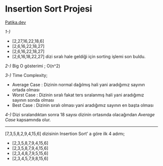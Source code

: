 # Insertion Sort Projesi
 [Patika.dev](https://www.patika.dev/tr) 
 
*1-)*
- [2,27,16,22,18,6]
- [2,6,16,22,18,27]
- [2,6,16,22,18,27]
- [2,6,16,18,22,27] dizi sıralı hale geldiği için sorting işlemi son buldu.

*2-)* Big O gösterimi ; O(n^2)

*3-)* Time Complexity; 
- Average Case : Dizinin normal dağılmış hali yani aradığımız sayının ortada olması
- Worst Case : Dizinin sıralı fakat ters sıralanmış hali yani aradığımız sayının sonda olması
- Best Case : Dizinin sıralı olması yani aradığımız sayının en başta olması

*4-)* Dizi sıralandıktan sonra 18 sayısı dizinin ortasında olacağından *Average Case* kapsamında olur.

--------
[7,3,5,8,2,9,4,15,6] dizisinin Insertion Sort' a göre ilk 4 adımı;
- [2,3,5,8,7,9,4,15,6]
- [2,3,5,8,7,9,4,15,6]
- [2,3,4,8,7,9,5,15,6]
- [2,3,4,5,7,9,8,15,6]

